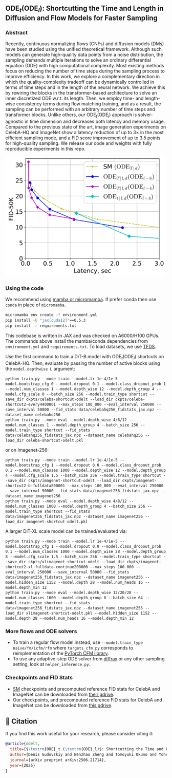 ## $\textrm{ODE}_t \left(\textrm{ODE}_l \right)$: Shortcutting the Time and Length in Diffusion and Flow Models for Faster Sampling

### Abstract
Recently, continuous normalizing flows (CNFs) and diffusion models (DMs) have been studied using the unified theoretical framework. Although such models can generate high-quality data points from a noise distribution, the sampling demands multiple iterations to solve an ordinary differential equation (ODE) with high computational complexity. Most existing methods focus on reducing the number of time steps during the sampling process to improve efficiency. In this work, we explore a complementary direction in which the quality-complexity tradeoff can be dynamically controlled in terms of time steps and in the length of the neural network. We achieve this by rewiring the blocks in the transformer-based architecture to solve an inner discretized ODE w.r.t. its length. Then, we employ time- and length-wise consistency terms during flow matching training, and as a result, the sampling can be performed with an arbitrary number of time steps and transformer blocks. Unlike others, our $\textrm{ODE}_t \left(\textrm{ODE}_l \right)$ approach is solver-agnostic in time dimension and decreases both latency and memory usage. Compared to the previous state of the art, image generation experiments on CelebA-HQ and ImageNet show a latency reduction of up to $3\times$ in the most efficient sampling mode, and a FID score improvement of up to $3.5$ points for high-quality sampling. We release our code and weights with fully reproducible experiments in this repo.

<img src="images/scaling.png" alt="CelebA-HQ scaling" width="640">

### Using the code
We recommend using [mamba or micromamba](https://mamba.readthedocs.io/en/latest/). If prefer conda then use `conda` in place of `micromamba`.
``` cmd
micromamba env create -f environment.yml
pip install -U "jax[cuda12]"==0.5.3
pip install -r requirements.txt
```
This codebase is written in JAX and was checked on A6000/H100 GPUs. The commands above install the mamba/conda dependencies from `environment.yml` and `requirements.txt`. To load datasets, we use [TFDS](https://github.com/kvfrans/tfds_builders).

Use the first command to train a DiT-B model with $\textrm{ODE}_t \left(\textrm{ODE}_l \right)$ shortcuts on CelebA-HQ. Then, evaluate by passing the number of active blocks using the `model.depthwise L` argument:
```
python train.py --mode train --model.lr 1e-4/1e-5 --model.bootstrap_cfg 0 --model.dropout 0.1 --model.class_dropout_prob 1 --model.num_classes 1 --model.depth_wise 12 --model.depth_group 4 --model.cfg_scale 0 --batch_size 256 --model.train_type shortcut --save_dir ckpts/celeba-shortcut-odelt --load_dir ckpts/celeba-shortcut2-every4400001 --max_steps 100_000 --eval_interval 250000 --save_interval 50000 --fid_stats data/celebahq256_fidstats_jax.npz --dataset_name celebahq256
python train.py --mode eval --model.depth_wise 4/8/12 --model.num_classes 1 --model.depth_group 4 --batch_size 256 --model.train_type shortcut --fid_stats data/celebahq256_fidstats_jax.npz --dataset_name celebahq256 --load_dir celeba-shortcut-odelt.pkl
```
or on Imagenet-256:
``` 
python train.py --mode train --model.lr 1e-4/1e-5 --model.bootstrap_cfg 1 --model.dropout 0.0 --model.class_dropout_prob 0.1 --model.num_classes 1000 --model.depth_wise 12 --model.depth_group 4 --model.cfg_scale 1.5 --batch_size 256 --model.train_type shortcut --save_dir ckpts/imagenet-shortcut-odelt --load_dir ckpts/imagenet-shortcut2-b-fulldata800001 --max_steps 100_000 --eval_interval 250000 --save_interval 50000 --fid_stats data/imagenet256_fidstats_jax.npz --dataset_name imagenet256
python train.py --mode eval --model.depth_wise 4/8/12 --model.num_classes 1000 --model.depth_group 4 --batch_size 256 --model.train_type shortcut --fid_stats data/imagenet256_fidstats_jax.npz --dataset_name imagenet256 --load_dir imagenet-shortcut-odelt.pkl
```

A larger DiT-XL scale model can be trained/evaluated via:
``` 
python train.py --mode train --model.lr 1e-4/1e-5 --model.bootstrap_cfg 1 --model.dropout 0.0 --model.class_dropout_prob 0.1 --model.num_classes 1000 --model.depth_wise 28 --model.depth_group 8 --model.cfg_scale 1.5 --batch_size 256 --model.train_type shortcut --save_dir ckpts/xlimagenet-shortcut-odelt --load_dir ckpts/imagenet-shortcut2-xl-fulldata-continue200000 --max_steps 100_000 --eval_interval 250000 --save_interval 50000 --fid_stats data/imagenet256_fidstats_jax.npz --dataset_name imagenet256 --model.hidden_size 1152 --model.depth 28 --model.num_heads 16 --model.depth_min 12
python train.py --mode eval --model.depth_wise 12/20/28 --model.num_classes 1000 --model.depth_group 8 --batch_size 64 --model.train_type shortcut --fid_stats data/imagenet256_fidstats_jax.npz --dataset_name imagenet256 --load_dir xlimagenet-shortcut-odelt.pkl --model.hidden_size 1152 --model.depth 28 --model.num_heads 16 --model.depth_min 12
```

### More flows and ODE solvers
- To train a regular flow model instead, use `--model.train_type naive/fm/icfm/rfm` where `targets_cfm.py` corresponds to reimplementation of the [PyTorch CFM library](https://github.com/atong01/conditional-flow-matching).
- To use any adaptive-step ODE solver from [diffrax](https://github.com/patrick-kidger/diffrax) or any other sampling setting, look at `helper_inference.py`.

### Checkpoints and FID Stats
- [SM](https://github.com/kvfrans/shortcut-models/) checkpoints and precomputed reference FID stats for CelebA and ImageNet can be downloaded from [their gdrive](https://drive.google.com/drive/folders/1g665i0vMxm8qqqcp5mAiexnL919-gMwW?usp=sharing).
- Our checkpoints, and precomputed reference FID stats for CelebA and ImageNet can be downloaded from [this gdrive](https://drive.google.com/drive/folders/1ZzWY9jZBRXKiyTnTG-ZWiWAd4w2PEDIZ?usp=sharing).

## 📌 Citation
If you find this work useful for your research, please consider citing it:
```bibtex
@article{odelt,
  title={$\textrm{ODE}_t (\textrm{ODE}_l)$: Shortcutting the Time and Length in Diffusion and Flow Models for Faster Sampling}, 
  author={Denis Gudovskiy and Wenzhao Zheng and Tomoyuki Okuno and Yohei Nakata and Kurt Keutzer},
  journal={arXiv preprint arXiv:2506.21714},
  year={2025}
}
```
